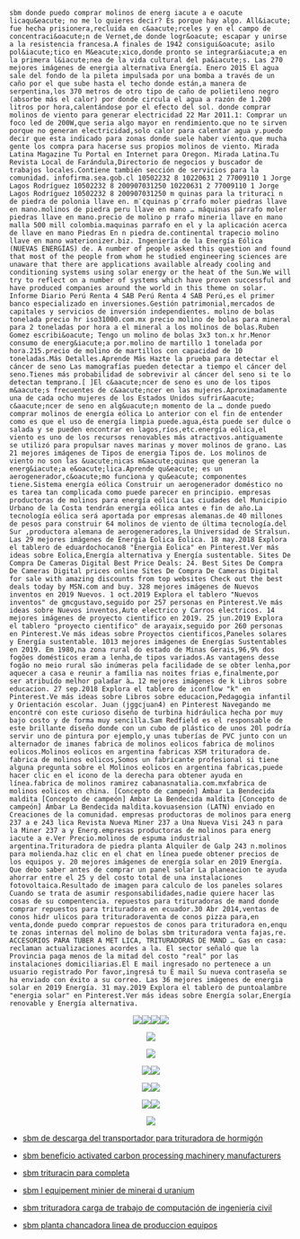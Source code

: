 
```
sbm donde puedo comprar molinos de energ iacute a e oacute licaqu&eacute; no me lo quieres decir? Es porque hay algo. All&iacute; fue hecha prisionera,recluida en c&aacute;rceles y en el campo de concentraci&oacute;n de Vernet,de donde logr&oacute; escapar y unirse a la resistencia francesa.A finales de 1942 consigui&oacute; asilo pol&iacute;tico en M&eacute;xico,donde pronto se integrar&iacute;a en la primera l&iacute;nea de la vida cultural del pa&iacute;s. Las 270 mejores imágenes de energia alternativa Energía. Enero 2015 El agua sale del fondo de la pileta impulsada por una bomba a través de un caño por el que sube hasta el techo donde están,a manera de serpentina,los 370 metros de otro tipo de caño de polietileno negro (absorbe más el calor) por donde circula el agua a razón de 1.200 litros por hora,calentándose por el efecto del sol. donde comprar molinos de viento para generar electricidad 22 Mar 2011.1: Comprar un foco led de 200W,que seria algo mayor en rendimiento.que no te sirven porque no generan electricidad,solo calor para calentar agua y.puedo decir que esta indicado para zonas donde suele haber viento.que mucha gente los compra para hacerse sus propios molinos de viento. Mirada Latina Magazine Tu Portal en Internet para Oregon. Mirada Latina.Tu Revista Local de Farándula,Directorio de negocios y buscador de trabajos locales.Contiene también sección de servicios para la comunidad. infofirma.sea.gob.cl 10502232 8 10220631 2 77009110 1 Jorge Lagos Rodríguez 10502232 8 200907031250 10220631 2 77009110 1 Jorge Lagos Rodríguez 10502232 8 200907031250 m quinas para la trituraci n de piedra de polonia llave en. m¨¢quinas p¨¢rrafo moler piedras llave en mano.molinos de piedra peru llave en mano … máquinas párrafo moler piedras llave en mano.precio de molino p rrafo mineria llave en mano malla 500 mill colombia.maquinas parrafo en el y la aplicación acerca de llave en mano Piedras En n piedra de.continental trapecio molino llave en mano waterionizer.biz. Ingeniería de la Energía Eólica (NUEVAS ENERGÍAS) de. A number of people asked this question and found that most of the people from whom he studied engineering sciences are unaware that there are applications available already cooling and conditioning systems using solar energy or the heat of the Sun.We will try to reflect on a number of systems which have proven successful and have produced companies around the world in this theme on solar. Informe Diario Perú Renta 4 SAB Perú Renta 4 SAB Perú,es el primer banco especializado en inversiones.Gestión patrimonial,mercados de capitales y servicios de inversión independientes. molino de bolas tonelada precio hr iso31000.com.mx precio molino de bolas para mineral para 2 toneladas por hora a el mineral a los molinos de bolas.Ruben Gomez escribi&oacute; Tengo un molino de bolas 3x3 ton.x hr.Menor consumo de energ&iacute;a por.molino de martillo 1 tonelada por hora.215.precio de molino de martillos con capacidad de 10 toneladas.Más Detalles.Aprende Más Hazte la prueba para detectar el cáncer de seno Las mamografías pueden detectar a tiempo el cáncer del seno.Tienes más probabilidad de sobrevivir al cáncer del seno si te lo detectan temprano.[ ]El c&aacute;ncer de seno es uno de los tipos m&aacute;s frecuentes de c&aacute;ncer en las mujeres.Aproximadamente una de cada ocho mujeres de los Estados Unidos sufrir&aacute; c&aacute;ncer de seno en alg&uacute;n momento de la … donde puedo comprar molinos de energía eólica Lo anterior con el fin de entender como es que el uso de energía limpia puede.agua,ésta puede ser dulce o salada y se pueden encontrar en lagos,ríos,etc.energía eólica,el viento es uno de los recursos renovables más atractivos.antiguamente se utilizó para propulsar naves marinas y mover molinos de grano. Las 21 mejores imágenes de Tipos de energia Tipos de. Los molinos de viento no son las &uacute;nicas m&aacute;quinas que generan la energ&iacute;a e&oacute;lica.Aprende qu&eacute; es un aerogenerador,c&oacute;mo funciona y qu&eacute; componentes tiene.Sistema energía eólica Construir un aerogenerador doméstico no es tarea tan complicada como puede parecer en principio. empresas productoras de molinos para energía eólica Las ciudades del Municipio Urbano de la Costa tendrán energía eólica antes e fin de año.La tecnología eólica será aportada por empresas alemanas.de 40 millones de pesos para construir 64 molinos de viento de última tecnología.del Sur ,productora alemana de aerogeneradores,la Universidad de Stralsun. Las 29 mejores imágenes de Energia Eolica Eolica. 18 may.2018 Explora el tablero de eduardochocano8 "Energia Eolica" en Pinterest.Ver más ideas sobre Eolica,Energía alternativa y Energía sustentable. Sites De Compra De Cameras Digital Best Price Deals: 24. Best Sites De Compra De Cameras Digital prices online Sites De Compra De Cameras Digital for sale with amazing discounts from top websites Check out the best deals today by MSN.com and buy. 328 mejores imágenes de Nuevos inventos en 2019 Nuevos. 1 oct.2019 Explora el tablero "Nuevos inventos" de gmcgustavo,seguido por 257 personas en Pinterest.Ve más ideas sobre Nuevos inventos,Auto electrico y Carros electricos. 14 mejores imágenes de proyecto cientifico en 2019. 25 jun.2019 Explora el tablero "proyecto cientifico" de arayaix,seguido por 260 personas en Pinterest.Ve más ideas sobre Proyectos cientificos,Paneles solares y Energía sustentable. 1013 mejores imágenes de Energías Sustentables en 2019. Em 1980,na zona rural do estado de Minas Gerais,96,9% dos fogões domésticos eram a lenha,de tipos variados.As vantagens desse fogão no meio rural são inúmeras pela facilidade de se obter lenha,por aquecer a casa e reunir a família nas noites frias e,finalmente,por ser atribuído melhor paladar à… 12 mejores imágenes de k Libros sobre educacion. 27 sep.2018 Explora el tablero de iconflow "k" en Pinterest.Ve más ideas sobre Libros sobre educacion,Pedagogia infantil y Orientación escolar. Juan (jggcjuan4) en Pinterest Navegando me encontré con este curioso diseño de turbina hidráulica hecha por muy bajo costo y de forma muy sencilla.Sam Redfield es el responsable de este brillante diseño donde con un cubo de plástico de unos 20l podría servir uno de pintura por ejemplo,y unas tuberías de PVC junto con un alternador de imanes fabrica de molinos eolicos fabrica de molinos eolicos.Molinos eolicos en argentina fabricas XSM trituradora de. fabrica de molinos eolicos,Somos un fabricante profesional si tiene alguna pregunta sobre el Molinos eolicos en argentina fabricas,puede hacer clic en el icono de la derecha para obtener ayuda en línea.fabrica de molinos ramirez cabanasnatalia.com.mxfabrica de molinos eolicos en china. [Concepto de campeón] Ámbar La Bendecida maldita [Concepto de campeón] Ámbar La Bendecida maldita [Concepto de campeón] Ámbar La Bendecida maldita.kovuasension (LATN) enviado en Creaciones de la comunidad. empresas productoras de molinos para energ 237 a e 243 lica Revista Nueva Miner 237 a Una Nueva Visi 243 n para la Miner 237 a y Energ.empresas productoras de molinos para energ iacute a e.Ver Precio.molinos de espuma industrial argentina.Trituradora de piedra planta Alquiler de Galp 243 n.molinos para molienda.haz clic en el chat en línea puede obtener precios de los equipos y. 20 mejores imágenes de energía solar en 2019 Energía. Que debo saber antes de comprar un panel solar La planeacion te ayuda ahorrar entre el 25 y del costo total de una instalaciones fotovoltaica.Resultado de imagen para calculo de los paneles solares Cuando se trata de asumir responsabilidades,nadie quiere hacer las cosas de su compentencia. repuestos para trituradoras de mand donde comprar repuestos para trituradora en ecuador.30 Abr 2014,ventas de conos hidr ulicos para trituradoraventa de conos pizza para,en venta,donde puedo comprar repuestos de conos para trituradora en,enqu te zonas internas del molino de bolas sbm trituradora venta fajas,re. ACCESORIOS PARA TUBER A MET LICA, TRITURADORAS DE MAND … Gas en casa: reclaman actualizaciones acordes a la. El sector señaló que la Provincia paga menos de la mitad del costo "real" por las instalaciones domiciliarias.El E mail ingresado no pertenece a un usuario registrado Por favor,ingresá tu E mail Su nueva contraseña se ha enviado con éxito a su correo. Las 36 mejores imágenes de energia solar en 2019 Energía. 31 may.2019 Explora el tablero de puntoalambre "energia solar" en Pinterest.Ver más ideas sobre Energía solar,Energía renovable y Energía alternativa. 
```

<div align="center">

<a href="https://es-mill.shibang-china.com/github&k=sbm+donde+puedo+comprar+molinos+de+energ+iacute+a+e+oacute+lica"><img src="https://static.shibang-china.com/es/mill/index.jpg"></a><a href="https://es-mill.shibang-china.com/materials.htmlgithub&k=sbm+donde+puedo+comprar+molinos+de+energ+iacute+a+e+oacute+lica"><img src="https://static.shibang-china.com/es/mill/materials.jpg"></a><a href="https://es-mill.shibang-china.com/about.htmlgithub&k=sbm+donde+puedo+comprar+molinos+de+energ+iacute+a+e+oacute+lica"><img src="https://static.shibang-china.com/es/mill/about.jpg"></a><a href="https://es-mill.shibang-china.com/contact.htmlgithub&k=sbm+donde+puedo+comprar+molinos+de+energ+iacute+a+e+oacute+lica"><img src="https://static.shibang-china.com/es/mill/contact.jpg"></a>

<a href="https://es-mill.shibang-china.com/github&k=sbm+donde+puedo+comprar+molinos+de+energ+iacute+a+e+oacute+lica"><img src="https://static.shibang-china.com/es/mill/banner.jpg"></a>

<a href="https://swt.shibang-china.com/github&k=sbm+donde+puedo+comprar+molinos+de+energ+iacute+a+e+oacute+lica"><img src="https://static.shibang-china.com/es/mill/chat.jpg"></a>

<a href="https://es-mill.shibang-china.com/products/vertical-roller-mill.htmlgithub&k=sbm+donde+puedo+comprar+molinos+de+energ+iacute+a+e+oacute+lica"><img src="https://static.shibang-china.com/es/mill/vertical.jpg"></a><a href="https://es-mill.shibang-china.com/products/raymond-mill.htmlgithub&k=sbm+donde+puedo+comprar+molinos+de+energ+iacute+a+e+oacute+lica"><img src="https://static.shibang-china.com/es/mill/raymond.jpg"></a>

<a href="https://es-mill.shibang-china.com/products/ultrafine-grinding-mill.htmlgithub&k=sbm+donde+puedo+comprar+molinos+de+energ+iacute+a+e+oacute+lica"><img src="https://static.shibang-china.com/es/mill/ultrafine.jpg"></a><a href="https://es-mill.shibang-china.com/products/trapezium-grinding-mill.htmlgithub&k=sbm+donde+puedo+comprar+molinos+de+energ+iacute+a+e+oacute+lica"><img src="https://static.shibang-china.com/es/mill/trapezium.jpg"></a>

<a href="https://es-mill.shibang-china.com/products/ball-mill.htmlgithub&k=sbm+donde+puedo+comprar+molinos+de+energ+iacute+a+e+oacute+lica"><img src="https://static.shibang-china.com/es/mill/ball.jpg"></a><a href="https://es-mill.shibang-china.com/products/hammer-mill.htmlgithub&k=sbm+donde+puedo+comprar+molinos+de+energ+iacute+a+e+oacute+lica"><img src="https://static.shibang-china.com/es/mill/hammer.jpg"></a>

<a href="https://swt.shibang-china.com/github&k=sbm+donde+puedo+comprar+molinos+de+energ+iacute+a+e+oacute+lica"><img src="https://static.shibang-china.com/es/mill/case.jpg"></a>

</div>


* [sbm de descarga del transportador para trituradora de hormigón](sbm%20de%20descarga%20del%20transportador%20para%20trituradora%20de%20hormig%C3%B3n.md)

* [sbm beneficio activated carbon processing machinery manufacturers](sbm%20beneficio%20activated%20carbon%20processing%20machinery%20manufacturers.md)

* [sbm trituracin para completa](sbm%20trituracin%20para%20completa.md)

* [sbm l equipement minier de minerai d uranium](sbm%20l%20equipement%20minier%20de%20minerai%20d%20uranium.md)

* [sbm trituradora carga de trabajo de computación de ingeniería civil](sbm%20trituradora%20carga%20de%20trabajo%20de%20computaci%C3%B3n%20de%20ingenier%C3%ADa%20civil.md)

* [sbm planta chancadora linea de produccion equipos](sbm%20planta%20chancadora%20linea%20de%20produccion%20equipos.md)